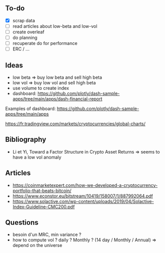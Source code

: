 ## To-do

- [x] scrap data
- [ ] read articles about low-beta and low-vol
- [ ] create overleaf
- [ ] do planning
- [ ] recuperate do for performance
- [ ] ERC / ...

## Ideas
- low beta => buy low beta and sell high beta
- low vol => buy low vol and sell high beta
- use volume to create index
- dashboard: https://github.com/plotly/dash-sample-apps/tree/main/apps/dash-financial-report

Examples of dashboard:
https://github.com/plotly/dash-sample-apps/tree/main/apps

https://fr.tradingview.com/markets/cryptocurrencies/global-charts/

## Bibliography

- Li et Yi, Toward a Factor Structure in Crypto Asset Returns => seems to have a low vol anomaly

## Articles

- https://coinmarketexpert.com/how-we-developed-a-cryptocurrency-portfolio-that-beats-bitcoin/
- https://www.econstor.eu/bitstream/10419/158007/1/887992064.pdf
- https://www.solactive.com/wp-content/uploads/2019/04/Solactive-Index-Guideline-CMC200.pdf

## Questions

- besoin d'un MRC, min variance ?
- how to compute vol ? daily ? Monthly ? (14 day / Monthly / Annual) => depend on the universe
